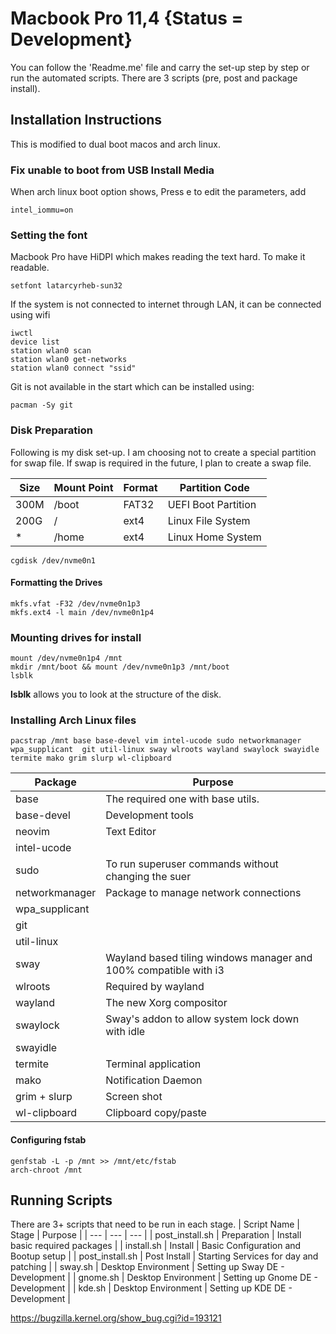 # Macbook Pro 11,4 {Status = Development}

You can follow the 'Readme.me' file and carry the set-up step by step or run the automated scripts. 
There are 3 scripts (pre, post and package install).

## Installation Instructions
This is modified to dual boot macos and arch linux.

### Fix unable to boot from USB Install Media
When arch linux boot option shows, Press e to edit the parameters, add 
```
intel_iommu=on
```

### Setting the font

Macbook Pro have HiDPI which makes reading the text hard. To make it readable.

```{bash}
setfont latarcyrheb-sun32
```
If the system is not connected to internet through LAN, it can be connected using wifi
```
iwctl
device list
station wlan0 scan
station wlan0 get-networks
station wlan0 connect "ssid"
```

Git is not available in the start which can be installed using:

```{bash}
pacman -Sy git
```

### Disk Preparation 

Following is my disk set-up. I am choosing not to create a special partition for swap file. If swap is required in the future, I plan to create a swap file.

| Size | Mount Point | Format | Partition Code |
|---|---|---|---|
| 300M | /boot | FAT32 | UEFI Boot Partition |
| 200G | / | ext4 | Linux File System |
| * | /home | ext4 | Linux Home System |

```{bash}
cgdisk /dev/nvme0n1
```

#### Formatting the Drives

```{bash}
mkfs.vfat -F32 /dev/nvme0n1p3
mkfs.ext4 -l main /dev/nvme0n1p4
```

### Mounting drives for install
```{bash}
mount /dev/nvme0n1p4 /mnt
mkdir /mnt/boot && mount /dev/nvme0n1p3 /mnt/boot
lsblk 
```

**lsblk** allows you to look at the structure of the disk.

### Installing Arch Linux files

```{bash}
pacstrap /mnt base base-devel vim intel-ucode sudo networkmanager wpa_supplicant  git util-linux sway wlroots wayland swaylock swayidle termite mako grim slurp wl-clipboard
```

| Package | Purpose |
|---|---|
| base | The required one with base utils. |
| base-devel | Development tools |
| neovim | Text Editor |
| intel-ucode | |
| sudo | To run superuser commands without changing the suer |
| networkmanager | Package to manage network connections |
| wpa_supplicant | |
| git | |
| util-linux | |
| sway | Wayland based tiling windows manager and 100% compatible with i3 |
| wlroots | Required by wayland |
| wayland | The new Xorg compositor |
| swaylock | Sway's addon to allow system lock down with idle |
| swayidle | | 
| termite | Terminal application |
| mako | Notification Daemon |
| grim + slurp | Screen shot |
| wl-clipboard | Clipboard copy/paste |

#### Configuring fstab

```{bash}
genfstab -L -p /mnt >> /mnt/etc/fstab
arch-chroot /mnt
```
## Running Scripts 
There are 3+ scripts that need to be run in each stage.
| Script Name | Stage | Purpose |
| --- | --- | --- |
| post_install.sh | Preparation | Install basic required packages |
| install.sh | Install | Basic Configuration and Bootup setup |
| post_install.sh | Post Install | Starting Services for day and patching |
| sway.sh | Desktop Environment | Setting up Sway DE - Development |
| gnome.sh | Desktop Environment | Setting up Gnome DE - Development |
| kde.sh | Desktop Environment | Setting up KDE DE - Development |

https://bugzilla.kernel.org/show_bug.cgi?id=193121
